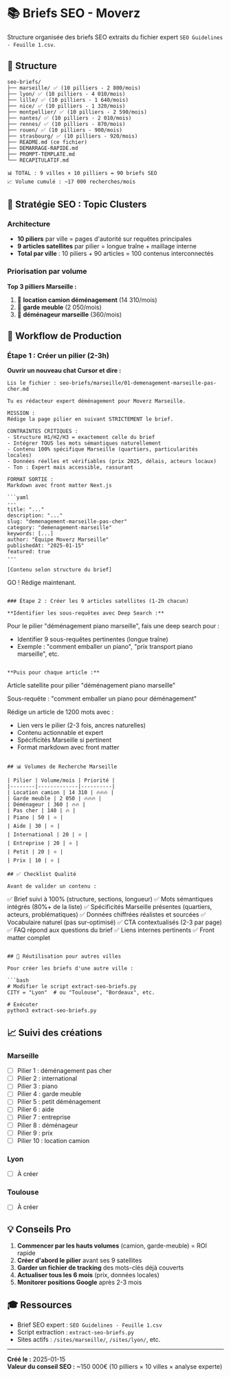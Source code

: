 # 📚 Briefs SEO - Moverz

Structure organisée des briefs SEO extraits du fichier expert `SEO Guidelines - Feuille 1.csv`.

## 📁 Structure

```
seo-briefs/
├── marseille/ ✅ (10 pilliers - 2 800/mois)
├── lyon/ ✅ (10 pilliers - 4 010/mois)
├── lille/ ✅ (10 pilliers - 1 640/mois)
├── nice/ ✅ (10 pilliers - 1 320/mois)
├── montpellier/ ✅ (10 pilliers - 2 590/mois)
├── nantes/ ✅ (10 pilliers - 2 010/mois)
├── rennes/ ✅ (10 pilliers - 870/mois)
├── rouen/ ✅ (10 pilliers - 900/mois)
├── strasbourg/ ✅ (10 pilliers - 920/mois)
├── README.md (ce fichier)
├── DEMARRAGE-RAPIDE.md
├── PROMPT-TEMPLATE.md
└── RECAPITULATIF.md

📊 TOTAL : 9 villes × 10 pilliers = 90 briefs SEO
📈 Volume cumulé : ~17 000 recherches/mois
```

## 🎯 Stratégie SEO : Topic Clusters

### Architecture
- **10 piliers** par ville = pages d'autorité sur requêtes principales
- **9 articles satellites** par pilier = longue traîne + maillage interne
- **Total par ville** : 10 piliers + 90 articles = 100 contenus interconnectés

### Priorisation par volume
**Top 3 pilliers Marseille :**
1. 🥇 **location camion déménagement** (14 310/mois) 
2. 🥈 **garde meuble** (2 050/mois)
3. 🥉 **déménageur marseille** (360/mois)

## 🚀 Workflow de Production

### Étape 1 : Créer un pilier (2-3h)

**Ouvrir un nouveau chat Cursor et dire :**

```
Lis le fichier : seo-briefs/marseille/01-demenagement-marseille-pas-cher.md

Tu es rédacteur expert déménagement pour Moverz Marseille.

MISSION :
Rédige la page pilier en suivant STRICTEMENT le brief.

CONTRAINTES CRITIQUES :
- Structure H1/H2/H3 = exactement celle du brief
- Intégrer TOUS les mots sémantiques naturellement
- Contenu 100% spécifique Marseille (quartiers, particularités locales)
- Données réelles et vérifiables (prix 2025, délais, acteurs locaux)
- Ton : Expert mais accessible, rassurant

FORMAT SORTIE :
Markdown avec front matter Next.js

```yaml
---
title: "..."
description: "..."
slug: "demenagement-marseille-pas-cher"
category: "demenagement-marseille"
keywords: [...]
author: "Équipe Moverz Marseille"
publishedAt: "2025-01-15"
featured: true
---

[Contenu selon structure du brief]
```

GO ! Rédige maintenant.
```

### Étape 2 : Créer les 9 articles satellites (1-2h chacun)

**Identifier les sous-requêtes avec Deep Search :**
```
Pour le pilier "déménagement piano marseille", fais une deep search pour :
- Identifier 9 sous-requêtes pertinentes (longue traîne)
- Exemple : "comment emballer un piano", "prix transport piano marseille", etc.
```

**Puis pour chaque article :**
```
Article satellite pour pilier "déménagement piano marseille"

Sous-requête : "comment emballer un piano pour déménagement"

Rédige un article de 1200 mots avec :
- Lien vers le pilier (2-3 fois, ancres naturelles)
- Contenu actionnable et expert
- Spécificités Marseille si pertinent
- Format markdown avec front matter
```

## 📊 Volumes de Recherche Marseille

| Pilier | Volume/mois | Priorité |
|--------|-------------|----------|
| Location camion | 14 310 | 🔥🔥🔥 |
| Garde meuble | 2 050 | 🔥🔥🔥 |
| Déménageur | 360 | 🔥🔥 |
| Pas cher | 140 | 🔥 |
| Piano | 50 | ⭐ |
| Aide | 30 | ⭐ |
| International | 20 | ⭐ |
| Entreprise | 20 | ⭐ |
| Petit | 20 | ⭐ |
| Prix | 10 | ⭐ |

## ✅ Checklist Qualité

Avant de valider un contenu :

```
✅ Brief suivi à 100% (structure, sections, longueur)
✅ Mots sémantiques intégrés (80%+ de la liste)
✅ Spécificités Marseille présentes (quartiers, acteurs, problématiques)
✅ Données chiffrées réalistes et sourcées
✅ Vocabulaire naturel (pas sur-optimisé)
✅ CTA contextualisés (2-3 par page)
✅ FAQ répond aux questions du brief
✅ Liens internes pertinents
✅ Front matter complet
```

## 🔄 Réutilisation pour autres villes

Pour créer les briefs d'une autre ville :

```bash
# Modifier le script extract-seo-briefs.py
CITY = "Lyon"  # ou "Toulouse", "Bordeaux", etc.

# Exécuter
python3 extract-seo-briefs.py
```

## 📈 Suivi des créations

### Marseille
- [ ] Pilier 1 : déménagement pas cher
- [ ] Pilier 2 : international
- [ ] Pilier 3 : piano
- [ ] Pilier 4 : garde meuble
- [ ] Pilier 5 : petit déménagement
- [ ] Pilier 6 : aide
- [ ] Pilier 7 : entreprise
- [ ] Pilier 8 : déménageur
- [ ] Pilier 9 : prix
- [ ] Pilier 10 : location camion

### Lyon
- [ ] À créer

### Toulouse
- [ ] À créer

## 💡 Conseils Pro

1. **Commencer par les hauts volumes** (camion, garde-meuble) = ROI rapide
2. **Créer d'abord le pilier** avant ses 9 satellites
3. **Garder un fichier de tracking** des mots-clés déjà couverts
4. **Actualiser tous les 6 mois** (prix, données locales)
5. **Monitorer positions Google** après 2-3 mois

## 🎓 Ressources

- Brief SEO expert : `SEO Guidelines - Feuille 1.csv`
- Script extraction : `extract-seo-briefs.py`
- Sites actifs : `/sites/marseille/`, `/sites/lyon/`, etc.

---

**Créé le :** 2025-01-15  
**Valeur du conseil SEO :** ~150 000€ (10 pilliers × 10 villes × analyse experte)

